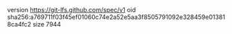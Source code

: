 version https://git-lfs.github.com/spec/v1
oid sha256:a769711f03f45ef01060c74e2a52e5aa3f8505791092e328459e013818ca4fc2
size 7944
